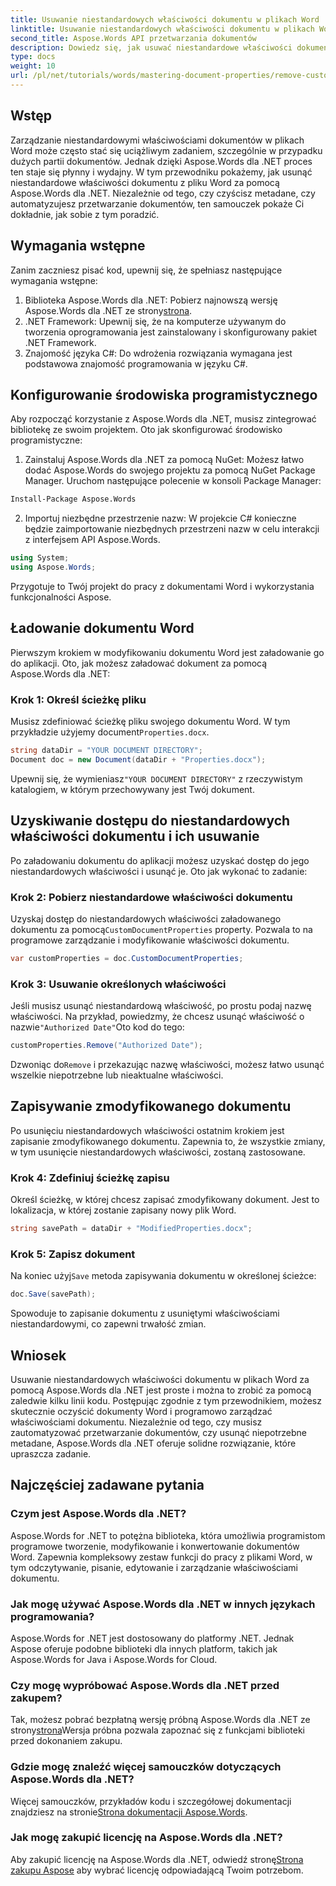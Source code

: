 ```yaml
---
title: Usuwanie niestandardowych właściwości dokumentu w plikach Word
linktitle: Usuwanie niestandardowych właściwości dokumentu w plikach Word
second_title: Aspose.Words API przetwarzania dokumentów
description: Dowiedz się, jak usuwać niestandardowe właściwości dokumentu z plików Word za pomocą Aspose.Words dla .NET. Ten szczegółowy przewodnik zawiera instrukcje krok po kroku, jak skutecznie oczyścić metadane dokumentu, oszczędzając czas w zarządzaniu dokumentami i automatyzacji.
type: docs
weight: 10
url: /pl/net/tutorials/words/mastering-document-properties/remove-custom-document-properties-in-word-files/
---
```

## Wstęp

Zarządzanie niestandardowymi właściwościami dokumentów w plikach Word może często stać się uciążliwym zadaniem, szczególnie w przypadku dużych partii dokumentów. Jednak dzięki Aspose.Words dla .NET proces ten staje się płynny i wydajny. W tym przewodniku pokażemy, jak usunąć niestandardowe właściwości dokumentu z pliku Word za pomocą Aspose.Words dla .NET. Niezależnie od tego, czy czyścisz metadane, czy automatyzujesz przetwarzanie dokumentów, ten samouczek pokaże Ci dokładnie, jak sobie z tym poradzić.

## Wymagania wstępne

Zanim zaczniesz pisać kod, upewnij się, że spełniasz następujące wymagania wstępne:

1.  Biblioteka Aspose.Words dla .NET: Pobierz najnowszą wersję Aspose.Words dla .NET ze strony[strona](https://releases.aspose.com/words/net/).
2. .NET Framework: Upewnij się, że na komputerze używanym do tworzenia oprogramowania jest zainstalowany i skonfigurowany pakiet .NET Framework.
3. Znajomość języka C#: Do wdrożenia rozwiązania wymagana jest podstawowa znajomość programowania w języku C#.

## Konfigurowanie środowiska programistycznego

Aby rozpocząć korzystanie z Aspose.Words dla .NET, musisz zintegrować bibliotekę ze swoim projektem. Oto jak skonfigurować środowisko programistyczne:

1. Zainstaluj Aspose.Words dla .NET za pomocą NuGet:
   Możesz łatwo dodać Aspose.Words do swojego projektu za pomocą NuGet Package Manager. Uruchom następujące polecenie w konsoli Package Manager:

```bash
Install-Package Aspose.Words
```

2. Importuj niezbędne przestrzenie nazw:
   W projekcie C# konieczne będzie zaimportowanie niezbędnych przestrzeni nazw w celu interakcji z interfejsem API Aspose.Words.
   
```csharp
using System;
using Aspose.Words;
```

Przygotuje to Twój projekt do pracy z dokumentami Word i wykorzystania funkcjonalności Aspose.

## Ładowanie dokumentu Word

Pierwszym krokiem w modyfikowaniu dokumentu Word jest załadowanie go do aplikacji. Oto, jak możesz załadować dokument za pomocą Aspose.Words dla .NET:

### Krok 1: Określ ścieżkę pliku

Musisz zdefiniować ścieżkę pliku swojego dokumentu Word. W tym przykładzie użyjemy document`Properties.docx`.

```csharp
string dataDir = "YOUR DOCUMENT DIRECTORY";
Document doc = new Document(dataDir + "Properties.docx");
```

 Upewnij się, że wymieniasz`"YOUR DOCUMENT DIRECTORY"` z rzeczywistym katalogiem, w którym przechowywany jest Twój dokument.

## Uzyskiwanie dostępu do niestandardowych właściwości dokumentu i ich usuwanie

Po załadowaniu dokumentu do aplikacji możesz uzyskać dostęp do jego niestandardowych właściwości i usunąć je. Oto jak wykonać to zadanie:

### Krok 2: Pobierz niestandardowe właściwości dokumentu

 Uzyskaj dostęp do niestandardowych właściwości załadowanego dokumentu za pomocą`CustomDocumentProperties` property. Pozwala to na programowe zarządzanie i modyfikowanie właściwości dokumentu.

```csharp
var customProperties = doc.CustomDocumentProperties;
```

### Krok 3: Usuwanie określonych właściwości

 Jeśli musisz usunąć niestandardową właściwość, po prostu podaj nazwę właściwości. Na przykład, powiedzmy, że chcesz usunąć właściwość o nazwie`"Authorized Date"`Oto kod do tego:

```csharp
customProperties.Remove("Authorized Date");
```

 Dzwoniąc do`Remove` i przekazując nazwę właściwości, możesz łatwo usunąć wszelkie niepotrzebne lub nieaktualne właściwości.

## Zapisywanie zmodyfikowanego dokumentu

Po usunięciu niestandardowych właściwości ostatnim krokiem jest zapisanie zmodyfikowanego dokumentu. Zapewnia to, że wszystkie zmiany, w tym usunięcie niestandardowych właściwości, zostaną zastosowane.

### Krok 4: Zdefiniuj ścieżkę zapisu

Określ ścieżkę, w której chcesz zapisać zmodyfikowany dokument. Jest to lokalizacja, w której zostanie zapisany nowy plik Word.

```csharp
string savePath = dataDir + "ModifiedProperties.docx";
```

### Krok 5: Zapisz dokument

 Na koniec użyj`Save` metoda zapisywania dokumentu w określonej ścieżce:

```csharp
doc.Save(savePath);
```

Spowoduje to zapisanie dokumentu z usuniętymi właściwościami niestandardowymi, co zapewni trwałość zmian.

## Wniosek

Usuwanie niestandardowych właściwości dokumentu w plikach Word za pomocą Aspose.Words dla .NET jest proste i można to zrobić za pomocą zaledwie kilku linii kodu. Postępując zgodnie z tym przewodnikiem, możesz skutecznie oczyścić dokumenty Word i programowo zarządzać właściwościami dokumentu. Niezależnie od tego, czy musisz zautomatyzować przetwarzanie dokumentów, czy usunąć niepotrzebne metadane, Aspose.Words dla .NET oferuje solidne rozwiązanie, które upraszcza zadanie.

## Najczęściej zadawane pytania

### Czym jest Aspose.Words dla .NET?

Aspose.Words for .NET to potężna biblioteka, która umożliwia programistom programowe tworzenie, modyfikowanie i konwertowanie dokumentów Word. Zapewnia kompleksowy zestaw funkcji do pracy z plikami Word, w tym odczytywanie, pisanie, edytowanie i zarządzanie właściwościami dokumentu.

### Jak mogę używać Aspose.Words dla .NET w innych językach programowania?

Aspose.Words for .NET jest dostosowany do platformy .NET. Jednak Aspose oferuje podobne biblioteki dla innych platform, takich jak Aspose.Words for Java i Aspose.Words for Cloud.

### Czy mogę wypróbować Aspose.Words dla .NET przed zakupem?

 Tak, możesz pobrać bezpłatną wersję próbną Aspose.Words dla .NET ze strony[strona](https://releases.aspose.com/)Wersja próbna pozwala zapoznać się z funkcjami biblioteki przed dokonaniem zakupu.

### Gdzie mogę znaleźć więcej samouczków dotyczących Aspose.Words dla .NET?

 Więcej samouczków, przykładów kodu i szczegółowej dokumentacji znajdziesz na stronie[Strona dokumentacji Aspose.Words](https://reference.aspose.com/words/net/).

### Jak mogę zakupić licencję na Aspose.Words dla .NET?

Aby zakupić licencję na Aspose.Words dla .NET, odwiedź stronę[Strona zakupu Aspose](https://purchase.aspose.com/buy) aby wybrać licencję odpowiadającą Twoim potrzebom.